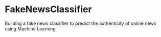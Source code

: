 # FakeNewsClassifier
Building a fake news classifier to predict the authenticity of online news using Machine Learning
